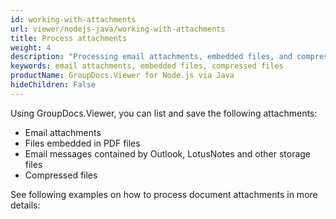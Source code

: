 ```yaml
---
id: working-with-attachments
url: viewer/nodejs-java/working-with-attachments
title: Process attachments
weight: 4
description: "Processing email attachments, embedded files, and compressed files with GroupDocs.Viewer for JavaScript"
keywords: email attachments, embedded files, compressed files
productName: GroupDocs.Viewer for Node.js via Java
hideChildren: False
---
```


Using GroupDocs.Viewer, you can list and save the following attachments:

* Email attachments
* Files embedded in PDF files
* Email messages contained by Outlook, LotusNotes and other storage files
* Compressed files

See following examples on how to process document attachments in more details:
